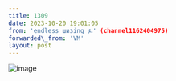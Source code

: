 ```yaml
---
title: 1309
date: 2023-10-20 19:01:05
from: 'endless шизing ⍼' (channel1162404975)
forwarded\_from: 'VM'
layout: post
---
```


![image](photos/photo_184@20-10-2023_19-01-05.jpg)


